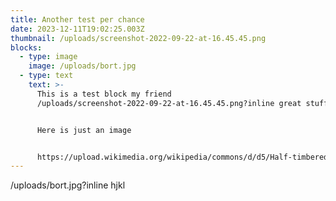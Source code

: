 ```yaml
---
title: Another test per chance
date: 2023-12-11T19:02:25.003Z
thumbnail: /uploads/screenshot-2022-09-22-at-16.45.45.png
blocks:
  - type: image
    image: /uploads/bort.jpg
  - type: text
    text: >-
      This is a test block my friend
      /uploads/screenshot-2022-09-22-at-16.45.45.png?inline great stuff indeed!


      Here is just an image


      https://upload.wikimedia.org/wikipedia/commons/d/d5/Half-timbered_mansion%2C_Zirkel%2C_East_view.jpg
---
```


/uploads/bort.jpg?inline hjkl
